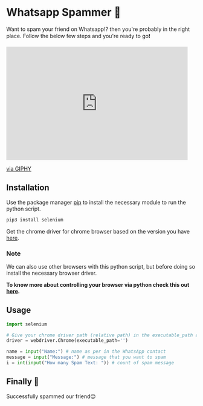 # Whatsapp Spammer 🔫

Want to spam your friend on Whatsapp!? then you're probably in the right place. Follow the below few steps and you're ready to go❗️

<iframe src="https://giphy.com/embed/xdnytp8742kg0" width="480" height="300" frameBorder="0" class="giphy-embed" allowFullScreen></iframe><p><a href="https://giphy.com/gifs/spam-xdnytp8742kg0">via GIPHY</a></p>

## Installation

Use the package manager [pip](https://pip.pypa.io/en/stable/) to install the necessary module to run the python script.

```bash
pip3 install selenium
```
Get the chrome driver for chrome browser based on the version you have [here](https://chromedriver.chromium.org).


### Note
We can also use other browsers with this python script, but before doing so install the necessary browser driver.

**To know more about controlling your browser via python check this out [here](https://automatetheboringstuff.com/2e/chapter12/).**

## Usage

```python
import selenium

# Give your chrome driver path (relative path) in the executable_path argument
driver = webdriver.Chrome(executable_path='')

name = input("Name:") # name as per in the WhatsApp contact
message = input("Message:") # message that you want to spam
i = int(input("How many Spam Text: ")) # count of spam message
```

## Finally 🎉

Successfully spammed our friend😌